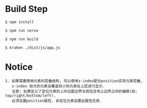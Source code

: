 # Build Step

```shell
$ npm install

$ npm run serve

$ npm run build

$ kraken ./dist/js/app.js
```

# Notice

```shell
1. 如果需要使用元素的层叠结构, 可以使用z-index配合position实现元素层叠,  
   z-index 较大的元素会覆盖较小的元素在上层进行显示. 
   注意: 如果定义了定位元素的上外边距边界与其包含块上边界之间的偏移(如: top/right/bottom/left),
   必须设置position属性, 非定位元素设置此属性无效.
```
